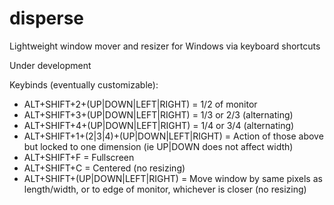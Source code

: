 # disperse
Lightweight window mover and resizer for Windows via keyboard shortcuts

Under development

Keybinds (eventually customizable):
- ALT+SHIFT+2+(UP|DOWN|LEFT|RIGHT) = 1/2 of monitor
- ALT+SHIFT+3+(UP|DOWN|LEFT|RIGHT) = 1/3 or 2/3 (alternating)
- ALT+SHIFT+4+(UP|DOWN|LEFT|RIGHT) = 1/4 or 3/4 (alternating)
- ALT+SHIFT+1+(2|3|4)+(UP|DOWN|LEFT|RIGHT) = Action of those above but locked to one dimension (ie UP|DOWN does not affect width)
- ALT+SHIFT+F = Fullscreen
- ALT+SHIFT+C = Centered (no resizing)
- ALT+SHIFT+(UP|DOWN|LEFT|RIGHT) = Move window by same pixels as length/width, or to edge of monitor, whichever is closer (no resizing)
